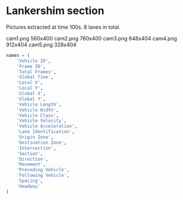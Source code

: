 # Lankershim section

Pictures extracted at time 100s.
8 lanes in total.

cam1.png 560x400
cam2.png 760x400
cam3.png 648x404
cam4.png 912x404
cam5.png 328x404

```python
names = (
    'Vehicle ID',
    'Frame ID',
    'Total Frames',
    'Global Time',
    'Local X',
    'Local Y',
    'Global X',
    'Global Y',
    'Vehicle Length',
    'Vehicle Width',
    'Vehicle Class',
    'Vehicle Velocity',
    'Vehicle Acceleration',
    'Lane Identification',
    'Origin Zone',
    'Destination Zone',
    'Intersection',
    'Section',
    'Direction',
    'Movement',
    'Preceding Vehicle',
    'Following Vehicle',
    'Spacing',
    'Headway'
)
```
